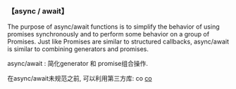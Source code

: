### 【async / await】
The purpose of async/await functions is to simplify the behavior of using promises synchronously and to perform some behavior on a group of Promises. Just like Promises are similar to structured callbacks, async/await is similar to combining generators and promises.

async/await : 简化generator 和 promise组合操作.

在async/await未规范之前, 可以利用第三方库: co
[co](https://github.com/tj/co "co")

